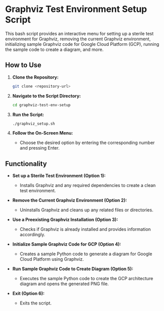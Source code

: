 # Graphviz Test Environment Setup Script

This bash script provides an interactive menu for setting up a sterile test environment for Graphviz, removing the current Graphviz environment, initializing sample Graphviz code for Google Cloud Platform (GCP), running the sample code to create a diagram, and more.

## How to Use

1. **Clone the Repository:**
   ```bash
   git clone <repository-url>
   ```

2. **Navigate to the Script Directory:**
   ```bash
   cd graphviz-test-env-setup
   ```

3. **Run the Script:**
   ```bash
   ./graphviz_setup.sh
   ```

4. **Follow the On-Screen Menu:**
   - Choose the desired option by entering the corresponding number and pressing Enter.

## Functionality

- **Set up a Sterile Test Environment (Option 1):**
  - Installs Graphviz and any required dependencies to create a clean test environment.

- **Remove the Current Graphviz Environment (Option 2):**
  - Uninstalls Graphviz and cleans up any related files or directories.

- **Use a Preexisting Graphviz Installation (Option 3):**
  - Checks if Graphviz is already installed and provides information accordingly.

- **Initialize Sample Graphviz Code for GCP (Option 4):**
  - Creates a sample Python code to generate a diagram for Google Cloud Platform using Graphviz.

- **Run Sample Graphviz Code to Create Diagram (Option 5):**
  - Executes the sample Python code to create the GCP architecture diagram and opens the generated PNG file.

- **Exit (Option 6):**
  - Exits the script.

